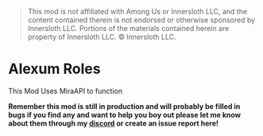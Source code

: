 > This mod is not affiliated with Among Us or Innersloth LLC, and the content contained therein is not endorsed or otherwise sponsored by Innersloth LLC. Portions of the materials contained herein are property of Innersloth LLC. © Innersloth LLC.

# Alexum Roles

This Mod Uses MiraAPI to function

**Remember this mod is still in production and will probably be filled in bugs if you find any and want to help you boy out please let me know about them through my [discord](https://discord.gg/7wU5HMPtCB) or create an issue report here!**
